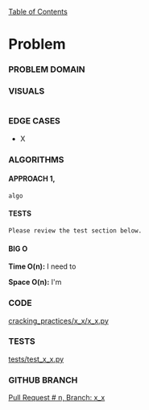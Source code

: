 [Table of Contents](../../README.md)

# Problem

<!-- [Whiteboard approach](x_x) -->

### PROBLEM DOMAIN

### VISUALS

```

```

### EDGE CASES

-   X

### ALGORITHMS

#### APPROACH 1,

```
algo

```

#### TESTS

```
Please review the test section below.
```

#### BIG O

**Time O(n):** I need to

**Space O(n):** I'm

### CODE

[cracking_practices/x_x/x_x.py](x_x.py)

### TESTS

[tests/test_x_x.py](../../tests/test_x_x.py)

### GITHUB BRANCH

[Pull Request # n, Branch: x_x](https://github.com/ilealm/cracking-practices/pull/X)
